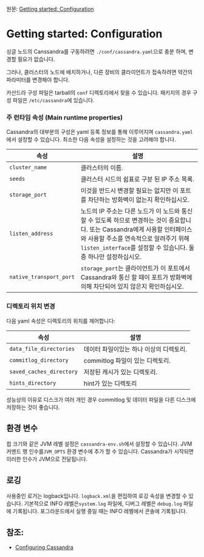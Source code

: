 원문: [Getting started: Configuration](http://cassandra.apache.org/doc/latest/getting_started/configuring.html)

# Getting started: Configuration

싱글 노드의 Canssandra를 구동하려면 `./conf/cassandra.yaml`으로 충분 하며, 변경할 필요가 없습니다.

그러나, 클러스터의 노드에 배치하거나, 다른 장비의 클라이언트가 접속하려면 약간의 파라미터를 변경해야 합니다.

카산드라 구성 파일은 tarball의 `conf` 디렉토리에서 찾을 수 있습니다. 패키지의 경우 구성 파일은 `/etc/cassandra`에 있습니다.

### 주 런타임 속성 (Main runtime properties)

Cassandra의 대부분의 구성은 yaml 등록 정보를 통해 이루어지며 `cassandra.yaml`에서 설정할 수 있습니다. 최소한 다음 속성을 설정하는 것을 고려해야 합니다.

| 속성                    | 설명                                                         |
| ----------------------- | ------------------------------------------------------------ |
| `cluster_name`          | 클러스터의 이름.                                             |
| `seeds`                 | 클러스터 시드의 쉼표로 구분 된 IP 주소 목록.                 |
| `storage_port`          | 이것을 반드시 변경할 필요는 없지만 이 포트를 차단하는 방화벽이 없는지 확인하십시오. |
| `listen_address`        | 노드의 IP 주소는 다른 노드가 이 노드와 통신 할 수 있도록 하므로 변경하는 것이 중요합니다. 또는 Cassandra에게 사용할 인터페이스와 사용할 주소를 연속적으로 알려주기 위해`listen_interface`를 설정할 수 있습니다. 둘 중 하나만 설정하십시오. |
| `native_transport_port` | `storage_port`는 클라이언트가 이 포트에서 Cassandra와 통신 할 때이 포트가 방화벽에 의해 차단되어 있지 않은지 확인하십시오. |

### 디렉토리 위치 변경

다음 yaml 속성은 디렉토리의 위치를 제어합니다:

| 속성                     | 설명                                    |
| ------------------------ | --------------------------------------- |
| `data_file_directories`  | 데이터 파일이있는 하나 이상의 디렉토리. |
| `commitlog_directory`    | commitlog 파일이 있는 디렉토리.         |
| `saved_caches_directory` | 저장된 캐시가 있는 디렉토리.            |
| `hints_directory`        | hint가 있는 디렉토리                    |

성능상의 이유로 디스크가 여러 개인 경우 commitlog 및 데이터 파일을 다른 디스크에 저장하는 것이 좋습니다.

## 환경 변수

힙 크기와 같은 JVM 레벨 설정은 `cassandra-env.sh`에서 설정할 수 있습니다. JVM 커멘드 행 인수를`JVM_OPTS` 환경 변수에 추가 할 수 있습니다. Cassandra가 시작되면 이러한 인수가 JVM으로 전달됩니다.

## 로깅

사용중인 로거는 logback입니다. `logback.xml`을 편집하여 로깅 속성을 변경할 수 있습니다. 기본적으로 INFO 레벨은`system.log` 파일에, 디버그 레벨은 `debug.log` 파일에 기록됩니다. 포그라운드에서 실행 중일 때는 INFO 레벨에서 콘솔에 기록됩니다.

## 참조:

- [Configuring Cassandra](http://cassandra.apache.org/doc/latest/getting_started/configuring.html)

  
